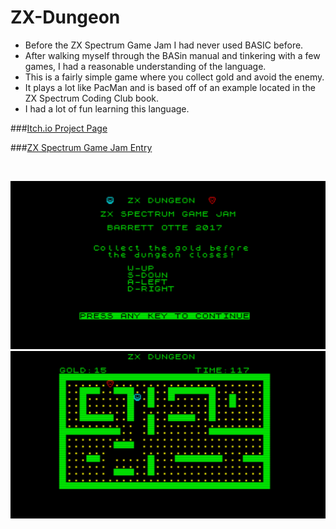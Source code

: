# ZX-Dungeon
* Before the ZX Spectrum Game Jam I had never used BASIC before. 
* After walking myself through the BASin manual and tinkering with a few games, I had a reasonable understanding of the language. 
* This is a fairly simple game where you collect gold and avoid the enemy. 
* It plays a lot like PacMan and is based off of an example located in the ZX Spectrum Coding Club book. 
* I had a lot of fun learning this language.

###[Itch.io Project Page](https://barrettotte.itch.io/zx-dungeon)

###[ZX Spectrum Game Jam Entry](https://itch.io/jam/zx-spectrum-basic-jam/rate/150038)

<br />

![screenshot01](screenshot01.png)
![screenshot02](screenshot02.png)
